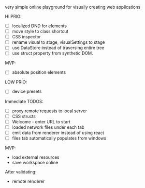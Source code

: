 very simple online playground for visually creating web applications

HI PRIO:

- [ ] localized DND for elements
- [ ] move style to class shortcut
- [ ] CSS inspector
- [ ] rename visual to stage, visualSettings to stage
- [ ] use DataStore instead of traversing entire tree
- [ ] use struct property from synthetic DOM.

MVP:

- [ ] absolute position elements

LOW PRIO:

- [ ] device presets

Immediate TODOS:

- [ ] proxy remote requests to local server
- [ ] CSS structs
- [ ] Welcome - enter URL to start
- [ ] loaded network files under each tab
- [ ] emit data from renderer instead of using react
- [ ] files tab automatically populates from windows

MVP:

- load external resources
- save workspace online

After validating:

- remote renderer
